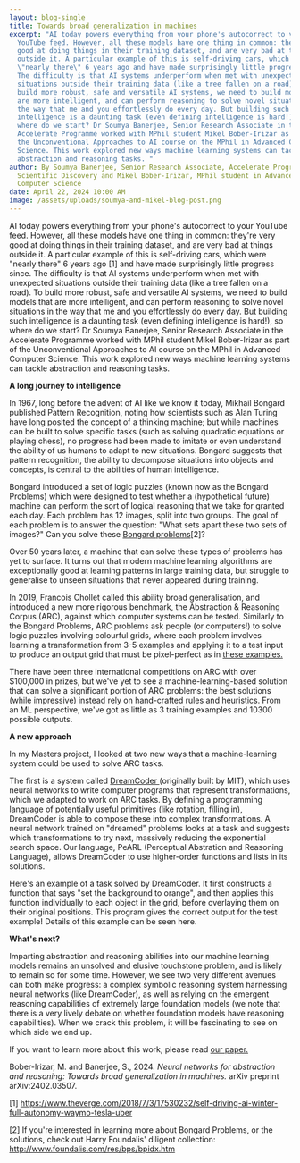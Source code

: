 ```yaml
---
layout: blog-single
title: Towards broad generalization in machines
excerpt: "AI today powers everything from your phone's autocorrect to your
  YouTube feed. However, all these models have one thing in common: they're very
  good at doing things in their training dataset, and are very bad at things
  outside it. A particular example of this is self-driving cars, which were
  \"nearly there\" 6 years ago and have made surprisingly little progress since.
  The difficulty is that AI systems underperform when met with unexpected
  situations outside their training data (like a tree fallen on a road). To
  build more robust, safe and versatile AI systems, we need to build models that
  are more intelligent, and can perform reasoning to solve novel situations in
  the way that me and you effortlessly do every day. But building such
  intelligence is a daunting task (even defining intelligence is hard!), so
  where do we start? Dr Soumya Banerjee, Senior Research Associate in the
  Accelerate Programme worked with MPhil student Mikel Bober-Irizar as part of
  the Unconventional Approaches to AI course on the MPhil in Advanced Computer
  Science. This work explored new ways machine learning systems can tackle
  abstraction and reasoning tasks. "
author: By Soumya Banerjee, Senior Research Associate, Accelerate Programme for
  Scientific Discovery and Mikel Bober-Irizar, MPhil student in Advanced
  Computer Science
date: April 22, 2024 10:00 AM
image: /assets/uploads/soumya-and-mikel-blog-post.png
---
```

AI today powers everything from your phone's autocorrect to your YouTube feed. However, all these models have one thing in common: they're very good at doing things in their training dataset, and are very bad at things outside it. A particular example of this is self-driving cars, which were "nearly there" 6 years ago \[1] and have made surprisingly little progress since. The difficulty is that AI systems underperform when met with unexpected situations outside their training data (like a tree fallen on a road). To build more robust, safe and versatile AI systems, we need to build models that are more intelligent, and can perform reasoning to solve novel situations in the way that me and you effortlessly do every day. But building such intelligence is a daunting task (even defining intelligence is hard!), so where do we start? Dr Soumya Banerjee, Senior Research Associate in the Accelerate Programme worked with MPhil student Mikel Bober-Irizar as part of the Unconventional Approaches to AI course on the MPhil in Advanced Computer Science. This work explored new ways machine learning systems can tackle abstraction and reasoning tasks. 


**A long journey to intelligence**


In 1967, long before the advent of AI like we know it today, Mikhail Bongard published Pattern Recognition, noting how scientists such as Alan Turing have long posited the concept of a thinking machine; but while machines can be built to solve specific tasks (such as solving quadratic equations or playing chess), no progress had been made to imitate or even understand the ability of us humans to adapt to new situations. Bongard suggests that pattern recognition, the ability to decompose situations into objects and concepts, is central to the abilities of human intelligence.

Bongard introduced a set of logic puzzles (known now as the Bongard Problems) which were designed to test whether a (hypothetical future) machine can perform the sort of logical reasoning that we take for granted each day. Each problem has 12 images, split into two groups. The goal of each problem is to answer the question: "What sets apart these two sets of images?" Can you solve these [Bongard problems](https://github.com/neelsoumya/arc_paper_blog/blob/main/Picture_1.png)\[﻿2]?

Over 50 years later, a machine that can solve these types of problems has yet to surface. It turns out that modern machine learning algorithms are exceptionally good at learning patterns in large training data, but struggle to generalise to unseen situations that never appeared during training.

In 2019, Francois Chollet called this ability broad generalisation, and introduced a new more rigorous benchmark, the Abstraction & Reasoning Corpus (ARC), against which computer systems can be tested. Similarly to the Bongard Problems, ARC problems ask people (or computers!) to solve logic puzzles involving colourful grids, where each problem involves learning a transformation from 3-5 examples and applying it to a test input to produce an output grid that must be pixel-perfect as in [these examples.](https://github.com/neelsoumya/arc_paper_blog/blob/main/Picture_2.png)

There have been three international competitions on ARC with over $100,000 in prizes, but we've yet to see a machine-learning-based solution that can solve a significant portion of ARC problems: the best solutions (while impressive) instead rely on hand-crafted rules and heuristics. From an ML perspective, we've got as little as 3 training examples and 10300 possible outputs.

**A new approach** 


In my Masters project, I looked at two new ways that a machine-learning system could be used to solve ARC tasks.

The first is a system called [DreamCoder ](https://royalsocietypublishing.org/doi/10.1098/rsta.2022.0050)(originally built by MIT), which uses neural networks to write computer programs that represent transformations, which we adapted to work on ARC tasks. By defining a programming language of potentially useful primitives (like rotation, filling in), DreamCoder is able to compose these into complex transformations. A neural network trained on "dreamed" problems looks at a task and suggests which transformations to try next, massively reducing the exponential search space. Our language, PeARL (Perceptual Abstration and Reasoning Language), allows DreamCoder to use higher-order functions and lists in its solutions.

Here's an example of a task solved by DreamCoder. It first constructs a function that says "set the background to orange", and then applies this function individually to each object in the grid, before overlaying them on their original positions. This program gives the correct output for the test example! Details of this example can be seen here.

**What's next?**


Imparting abstraction and reasoning abilities into our machine learning models remains an unsolved and elusive touchstone problem, and is likely to remain so for some time. However, we see two very different avenues can both make progress: a complex symbolic reasoning system harnessing neural networks (like DreamCoder), as well as relying on the emergent reasoning capabilities of extremely large foundation models  (we note that there is a very lively debate on whether foundation models have reasoning capabilities). When we crack this problem, it will be fascinating to see on which side we end up.

If you want to learn more about this work, please read [our paper.](https://arxiv.org/abs/2402.03507)

Bober-Irizar, M. and Banerjee, S., 2024. *Neural networks for abstraction and reasoning: Towards broad generalization in machines.* arXiv preprint arXiv:2402.03507.

\[1] [https://www.theverge.com/2018/7/3/17530232/self-driving-ai-winter-full-autonomy-waymo-tesla-uber ](https://www.theverge.com/2018/7/3/17530232/self-driving-ai-winter-full-autonomy-waymo-tesla-uber)

\[2] If you're interested in learning more about Bongard Problems, or the solutions, check out Harry Foundalis' diligent collection: <http://www.foundalis.com/res/bps/bpidx.htm>